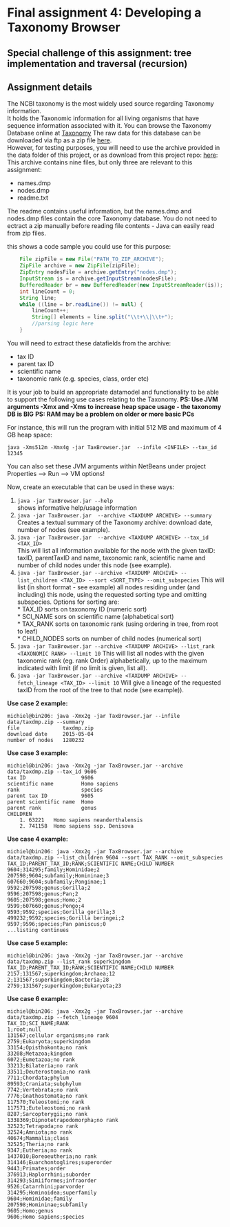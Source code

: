# Final assignment 4: Developing a Taxonomy Browser #

## Special challenge of this assignment: tree implementation and traversal (recursion) ##

## Assignment details ##
The NCBI taxonomy is the most widely used source regarding Taxonomy information.  
It holds the Taxonomic information for all living organisms that have sequence information 
associated with it. You can browse the Taxonomy Database online at [Taxonomy](http://www.ncbi.nlm.nih.gov/Taxonomy/Browser/wwwtax.cgi)
The raw data for this database can be downloaded via ftp as a zip file [here](ftp://ftp.ncbi.nih.gov/pub/taxonomy/taxdmp.zip).  
However, for testing purposes, you will need to use the archive provided in the data folder of this project, or as download from this project repo: 
[here](https://bitbucket.org/michiel_noback/javaintroprogrammingassignments/downloads):
This archive contains nine files, but only three are relevant to this assignment:  

  * names.dmp
  * nodes.dmp
  * readme.txt

The readme contains useful information, but the names.dmp and nodes.dmp files contain the core Taxonomy database. 
You do not need to ectract a zip manually before reading file contents - Java can easily read from zip files.  

this shows a code sample you could use for this purpose:

```Java  
    File zipFile = new File("PATH_TO_ZIP_ARCHIVE");
    ZipFile archive = new ZipFile(zipFile);
    ZipEntry nodesFile = archive.getEntry("nodes.dmp");
    InputStream is = archive.getInputStream(nodesFile);
    BufferedReader br = new BufferedReader(new InputStreamReader(is));
    int lineCount = 0;
    String line;
    while ((line = br.readLine()) != null) {
        lineCount++;
        String[] elements = line.split("\\t+\\|\\t+");
        //parsing logic here
    }
```

You will need to extract these datafields from the archive:  

  * tax ID
  * parent tax ID
  * scientific name
  * taxonomic rank (e.g. species, class, order etc)  

It is your job to build an appropriate datamodel and functionality to be able to support the following use cases relating to the Taxonomy.
**PS: Use JVM arguments -Xmx and -Xms to increase heap space usage - the taxonomy DB is BIG**
**PS: RAM may be a problem on older or more basic PCs**

For instance, this will run the program with initial 512 MB and maximum of 4 GB heap space:  
```
java -Xms512m -Xmx4g -jar TaxBrowser.jar  --infile <INFILE> --tax_id 12345
```

You can also set these JVM arguments within NetBeans under project Properties --> Run --> VM options!  

Now, create an executable that can be used in these ways:  

  1. ```java -jar TaxBrowser.jar --help```  
    shows informative help/usage information
  2. ```java -jar TaxBrowser.jar  --archive <TAXDUMP ARCHIVE> --summary```  
   Creates a textual summary of the Taxonomy archive: download date, number of nodes (see example).  
  3. ```java -jar TaxBrowser.jar  --archive <TAXDUMP ARCHIVE> --tax_id <TAX_ID>```  
   This will list all information available for the node with the given taxID: 
   taxID, parentTaxID and name, taxonomic rank, scientific name and number of child nodes under this node (see example).  
  4. ```java -jar TaxBrowser.jar --archive <TAXDUMP ARCHIVE> --list_children <TAX_ID> --sort <SORT_TYPE> --omit_subspecies```
    This will list (in short format - see example) all nodes residing under (and including) this node, using the requested sorting type and omitting subspecies. 
    Options for sorting are:  
    * TAX_ID sorts on taxonomy ID (numeric sort)  
    * SCI_NAME sors on scientific name (alphabetical sort)  
    * TAX_RANK sorts on taxonomic rank (using ordering in tree, from root to leaf)  
    * CHILD_NODES sorts on number of child nodes (numerical sort)   
  5. ```java -jar TaxBrowser.jar --archive <TAXDUMP ARCHIVE> --list_rank <TAXONOMIC RANK> --limit 10```
    This will list all nodes with the given taxonomic rank (eg. rank Order) alphabetically, 
    up to the maximum indicated with limit (if no limit is given, list all).
  6. ```java -jar TaxBrowser.jar --archive <TAXDUMP ARCHIVE> --fetch_lineage <TAX_ID> --limit 10```
    Will give a lineage of the requested taxID from the root of the tree to that node (see example)).

**Use case 2 example:**  

```
michiel@bin206: java -Xmx2g -jar TaxBrowser.jar --infile data/taxdmp.zip --summary  
file              taxdmp.zip  
download date     2015-05-04  
number of nodes   1280232
```

**Use case 3 example:**  

```
michiel@bin206: java -Xmx2g -jar TaxBrowser.jar --archive data/taxdmp.zip --tax_id 9606  
tax ID                  9606
scientific name         Homo sapiens
rank                    species
parent tax ID           9605
parent scientific name  Homo
parent rank             genus
CHILDREN                
    1. 63221   Homo sapiens neanderthalensis
    2. 741158  Homo sapiens ssp. Denisova
```

**Use case 4 example:**  

```
michiel@bin206: java -Xmx2g -jar TaxBrowser.jar --archive data/taxdmp.zip --list_children 9604 --sort TAX_RANK --omit_subspecies   
TAX_ID;PARENT_TAX_ID;RANK;SCIENTIFIC NAME;CHILD NUMBER  
9604;314295;family;Hominidae;2
207598;9604;subfamily;Homininae;3
607660;9604;subfamily;Ponginae;1
9592;207598;genus;Gorilla;2
9596;207598;genus;Pan;2
9605;207598;genus;Homo;2
9599;607660;genus;Pongo;4
9593;9592;species;Gorilla gorilla;3
499232;9592;species;Gorilla beringei;2
9597;9596;species;Pan paniscus;0
...listing continues
```

**Use case 5 example:**  

```
michiel@bin206: java -Xmx2g -jar TaxBrowser.jar --archive data/taxdmp.zip --list_rank superkingdom  
TAX_ID;PARENT_TAX_ID;RANK;SCIENTIFIC NAME;CHILD NUMBER  
2157;131567;superkingdom;Archaea;12  
2;131567;superkingdom;Bacteria;28  
2759;131567;superkingdom;Eukaryota;23  
```

**Use case 6 example:**  

```
michiel@bin206: java -Xmx2g -jar TaxBrowser.jar --archive data/taxdmp.zip --fetch_lineage 9604  
TAX_ID;SCI_NAME;RANK
1;root;null
131567;cellular organisms;no rank
2759;Eukaryota;superkingdom
33154;Opisthokonta;no rank
33208;Metazoa;kingdom
6072;Eumetazoa;no rank
33213;Bilateria;no rank
33511;Deuterostomia;no rank
7711;Chordata;phylum
89593;Craniata;subphylum
7742;Vertebrata;no rank
7776;Gnathostomata;no rank
117570;Teleostomi;no rank
117571;Euteleostomi;no rank
8287;Sarcopterygii;no rank
1338369;Dipnotetrapodomorpha;no rank
32523;Tetrapoda;no rank
32524;Amniota;no rank
40674;Mammalia;class
32525;Theria;no rank
9347;Eutheria;no rank
1437010;Boreoeutheria;no rank
314146;Euarchontoglires;superorder
9443;Primates;order
376913;Haplorrhini;suborder
314293;Simiiformes;infraorder
9526;Catarrhini;parvorder
314295;Hominoidea;superfamily
9604;Hominidae;family
207598;Homininae;subfamily
9605;Homo;genus
9606;Homo sapiens;species
```


